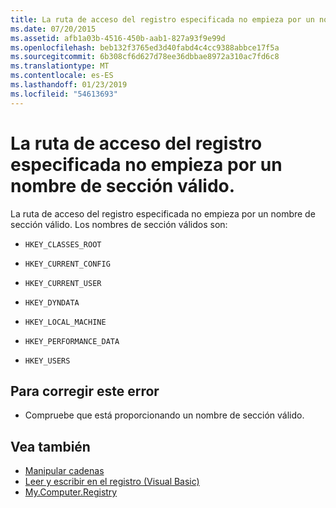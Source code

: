 ```yaml
---
title: La ruta de acceso del registro especificada no empieza por un nombre de sección válido.
ms.date: 07/20/2015
ms.assetid: afb1a03b-4516-450b-aab1-827a93f9e99d
ms.openlocfilehash: beb132f3765ed3d40fabd4c4cc9388abbce17f5a
ms.sourcegitcommit: 6b308cf6d627d78ee36dbbae8972a310ac7fd6c8
ms.translationtype: MT
ms.contentlocale: es-ES
ms.lasthandoff: 01/23/2019
ms.locfileid: "54613693"
---
```

# <a name="specified-registry-path-does-not-start-with-a-valid-hive-name"></a>La ruta de acceso del registro especificada no empieza por un nombre de sección válido.
La ruta de acceso del registro especificada no empieza por un nombre de sección válido. Los nombres de sección válidos son:  
  
-   `HKEY_CLASSES_ROOT`  
  
-   `HKEY_CURRENT_CONFIG`  
  
-   `HKEY_CURRENT_USER`  
  
-   `HKEY_DYNDATA`  
  
-   `HKEY_LOCAL_MACHINE`  
  
-   `HKEY_PERFORMANCE_DATA`  
  
-   `HKEY_USERS`  
  
## <a name="to-correct-this-error"></a>Para corregir este error  
  
-   Compruebe que está proporcionando un nombre de sección válido.  
  
## <a name="see-also"></a>Vea también
- [Manipular cadenas](../../standard/base-types/manipulating-strings.md)
- [Leer y escribir en el registro (Visual Basic)](../developing-apps/programming/computer-resources/reading-from-and-writing-to-the-registry.md)
- [My.Computer.Registry](xref:Microsoft.VisualBasic.MyServices.RegistryProxy)
